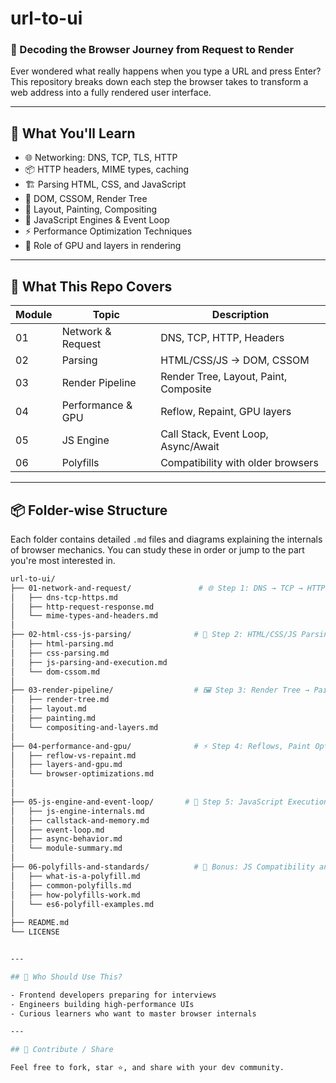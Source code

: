 # url-to-ui  
### 🚀 Decoding the Browser Journey from Request to Render

Ever wondered what really happens when you type a URL and press Enter?  
This repository breaks down each step the browser takes to transform a web address into a fully rendered user interface.

---

## 📘 What You'll Learn

- 🌐 Networking: DNS, TCP, TLS, HTTP
- 📦 HTTP headers, MIME types, caching
- 🏗️ Parsing HTML, CSS, and JavaScript
- 🌳 DOM, CSSOM, Render Tree
- 🧮 Layout, Painting, Compositing
- 🧠 JavaScript Engines & Event Loop
- ⚡ Performance Optimization Techniques
- 🎨 Role of GPU and layers in rendering

---

## 🚀 What This Repo Covers

| Module | Topic | Description |
|--------|-------|-------------|
| 01 | Network & Request | DNS, TCP, HTTP, Headers |
| 02 | Parsing | HTML/CSS/JS → DOM, CSSOM |
| 03 | Render Pipeline | Render Tree, Layout, Paint, Composite |
| 04 | Performance & GPU | Reflow, Repaint, GPU layers |
| 05 | JS Engine | Call Stack, Event Loop, Async/Await |
| 06 | Polyfills | Compatibility with older browsers |

---

## 📦 Folder-wise Structure

Each folder contains detailed `.md` files and diagrams explaining the internals of browser mechanics. You can study these in order or jump to the part you're most interested in.


```bash
url-to-ui/
├── 01-network-and-request/               # 🌐 Step 1: DNS → TCP → HTTP → Response
│   ├── dns-tcp-https.md
│   ├── http-request-response.md
│   └── mime-types-and-headers.md
│
├── 02-html-css-js-parsing/              # 📄 Step 2: HTML/CSS/JS Parsing
│   ├── html-parsing.md
│   ├── css-parsing.md
│   ├── js-parsing-and-execution.md
│   └── dom-cssom.md
│
├── 03-render-pipeline/                  # 🖼️ Step 3: Render Tree → Paint → Composite
│   ├── render-tree.md
│   ├── layout.md
│   ├── painting.md
│   └── compositing-and-layers.md
│
├── 04-performance-and-gpu/              # ⚡ Step 4: Reflows, Paint Optimizations, GPU
│   ├── reflow-vs-repaint.md
│   ├── layers-and-gpu.md
│   └── browser-optimizations.md
│
│
├── 05-js-engine-and-event-loop/       # 🧠 Step 5: JavaScript Execution & Event Loop
│   ├── js-engine-internals.md
│   ├── callstack-and-memory.md
│   ├── event-loop.md
│   ├── async-behavior.md
│   └── module-summary.md
│
├── 06-polyfills-and-standards/          # 🧠 Bonus: JS Compatibility and Polyfills
│   ├── what-is-a-polyfill.md
│   ├── common-polyfills.md
│   ├── how-polyfills-work.md
│   └── es6-polyfill-examples.md
│
├── README.md
└── LICENSE


---

## 🧩 Who Should Use This?

- Frontend developers preparing for interviews
- Engineers building high-performance UIs
- Curious learners who want to master browser internals

---

## 🙌 Contribute / Share

Feel free to fork, star ⭐, and share with your dev community.
